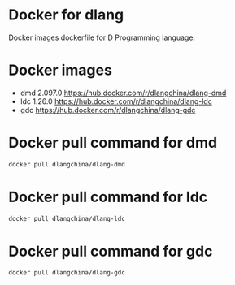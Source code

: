 # Docker for dlang
Docker images dockerfile for D Programming language.

# Docker images
 * dmd 2.097.0 https://hub.docker.com/r/dlangchina/dlang-dmd
 * ldc 1.26.0 https://hub.docker.com/r/dlangchina/dlang-ldc
 * gdc  https://hub.docker.com/r/dlangchina/dlang-gdc

# Docker pull command for dmd
```bash
docker pull dlangchina/dlang-dmd
```

# Docker pull command for ldc
```bash
docker pull dlangchina/dlang-ldc
```

# Docker pull command for gdc
```bash
docker pull dlangchina/dlang-gdc
```
